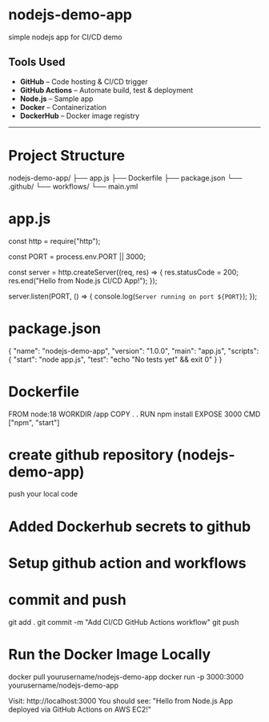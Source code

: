 # nodejs-demo-app
simple nodejs app for CI/CD demo
## Tools Used

- **GitHub** – Code hosting & CI/CD trigger
- **GitHub Actions** – Automate build, test & deployment
- **Node.js** – Sample app
- **Docker** – Containerization
- **DockerHub** – Docker image registry

---

# Project Structure

nodejs-demo-app/
├── app.js
├── Dockerfile
├── package.json
└── .github/
└── workflows/
└── main.yml

# app.js

const http = require("http");

const PORT = process.env.PORT || 3000;

const server = http.createServer((req, res) => {
  res.statusCode = 200;
  res.end("Hello from Node.js CI/CD App!");
});

server.listen(PORT, () => {
  console.log(`Server running on port ${PORT}`);
});

# package.json

{
  "name": "nodejs-demo-app",
  "version": "1.0.0",
  "main": "app.js",
  "scripts": {
    "start": "node app.js",
    "test": "echo \"No tests yet\" && exit 0"
  }
}

# Dockerfile

FROM node:18
WORKDIR /app
COPY . .
RUN npm install
EXPOSE 3000
CMD ["npm", "start"]

# create github repository (nodejs-demo-app)
push your local code

# Added Dockerhub secrets to github
# Setup github action and workflows
# commit and push
git add .
git commit -m "Add CI/CD GitHub Actions workflow"
git push

# Run the Docker Image Locally
docker pull yourusername/nodejs-demo-app
docker run -p 3000:3000 yourusername/nodejs-demo-app

Visit: http://localhost:3000
You should see: "Hello from Node.js App deployed via GitHub Actions on AWS EC2!"

